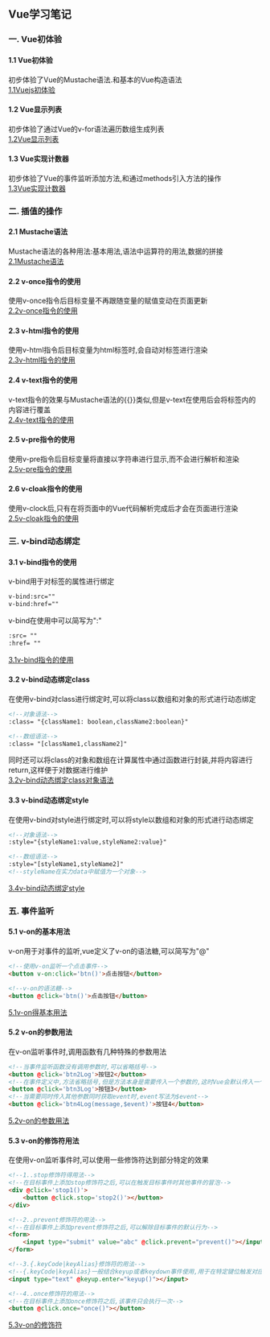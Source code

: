 ## Vue学习笔记

### 一. Vue初体验

#### 1.1 Vue初体验
初步体验了Vue的Mustache语法.和基本的Vue构造语法  
[1.1Vuejs初体验](Vue\1.Vue初体验\1.1Vuejs初体验.html)

#### 1.2 Vue显示列表
初步体验了通过Vue的v-for语法遍历数组生成列表  
[1.2Vue显示列表](Vue\1.Vue初体验\1.2Vue显示列表.html)  

#### 1.3 Vue实现计数器
初步体验了Vue的事件监听添加方法,和通过methods引入方法的操作  
[1.3Vue实现计数器](Vue\1.Vue初体验\1.3Vue实现计数器.html)  

### 二. 插值的操作

#### 2.1 Mustache语法
Mustache语法的各种用法:基本用法,语法中运算符的用法,数据的拼接  
[2.1Mustache语法](Vue\2.插值的操作\2.1Mustache语法.html)  

#### 2.2 v-once指令的使用
使用v-once指令后目标变量不再跟随变量的赋值变动在页面更新  
[2.2v-once指令的使用](Vue\2.插值的操作\2.2v-once指令的使用.html)

#### 2.3 v-html指令的使用
使用v-html指令后目标变量为html标签时,会自动对标签进行渲染  
[2.3v-html指令的使用](Vue\2.插值的操作\2.3v-html指令的使用.html)  

#### 2.4 v-text指令的使用
v-text指令的效果与Mustache语法的{{}}类似,但是v-text在使用后会将标签内的内容进行覆盖  
[2.4v-text指令的使用](Vue\2.插值的操作\2.4v-text指令的使用.html)

#### 2.5 v-pre指令的使用
使用v-pre指令后目标变量将直接以字符串进行显示,而不会进行解析和渲染  
[2.5v-pre指令的使用](Vue\2.插值的操作\2.5v-pre指令的使用.html)

#### 2.6 v-cloak指令的使用
使用v-clock后,只有在将页面中的Vue代码解析完成后才会在页面进行渲染  
[2.5v-cloak指令的使用](Vue\2.插值的操作\2.6v-cloak指令的使用.html)  

### 三. v-bind动态绑定

#### 3.1 v-bind指令的使用
v-bind用于对标签的属性进行绑定  
````HTML
v-bind:src=""
v-bind:href=""
````  
v-bind在使用中可以简写为":"
````HTML
:src= ""
:href= ""
````
[3.1v-bind指令的使用](train\Vue\3.v-bind动态绑定\3.1v-bind指令的使用.html)

#### 3.2 v-bind动态绑定class
在使用v-bind对class进行绑定时,可以将class以数组和对象的形式进行动态绑定  
````HTML
<!--对象语法-->
:class= "{className1: boolean,className2:boolean}"  
````
````HTML
<!--数组语法-->
:class= "[className1,className2]"
````
同时还可以将class的对象和数组在计算属性中通过函数进行封装,并将内容进行return,这样便于对数据进行维护  
[3.2v-bind动态绑定class对象语法](train\Vue\3.v-bind动态绑定\3.2v-bind动态绑定class对象语法.html)

#### 3.3 v-bind动态绑定style
在使用v-bind对style进行绑定时,可以将style以数组和对象的形式进行动态绑定
````HTML
<!--对象语法-->
:style="{styleName1:value,styleName2:value}"
````
````HTML
<!--数组语法-->
:style="[styleName1,styleName2]"
<!--styleName在实力data中赋值为一个对象-->
````
[3.4v-bind动态绑定style](train\Vue\3.v-bind动态绑定\3.4v-bind动态绑定style(对象语法).html)  

### 五. 事件监听

#### 5.1 v-on的基本用法  
v-on用于对事件的监听,vue定义了v-on的语法糖,可以简写为"@"
```` HTML
<!--使用v-on监听一个点击事件-->
<button v-on:click='btn()'>点击按钮</button>

<!--v-on的语法糖-->
<button @click='btn()'>点击按钮</button>
````
[5.1v-on得基本用法](train\Vue\5.事件监听\5.1v-on的基本用法.html)

#### 5.2 v-on的参数用法
在v-on监听事件时,调用函数有几种特殊的参数用法
````HTML
<!--当事件监听函数没有调用参数时,可以省略括号-->
<button @click='btn2Log'>按钮2</button>
<!--在事件定义中,方法省略括号,但是方法本身是需要传入一个参数的,这时Vue会默认传入一个浏览器生成的event事件对象  -->
<button @click='btn3Log'>按钮3</button>
<!--当需要同时传入其他参数同时获取event时,event写法为$event-->
<button @click='btn4Log(message,$event)'>按钮4</button>
````
[5.2v-on的参数用法](train\Vue\5.事件监听\5.2v-on的参数用法.html)  

#### 5.3 v-on的修饰符用法
在使用v-on监听事件时,可以使用一些修饰符达到部分特定的效果
````HTML
<!--1..stop修饰符得用法-->
<!--在目标事件上添加stop修饰符之后,可以在触发目标事件时其他事件的冒泡-->
<div @click='stop1()'>
	<button @click.stop='stop2()'></button>
</div>

<!--2..prevent修饰符的用法-->
<!--在目标事件上添加prevent修饰符之后,可以解除目标事件的默认行为-->
<form>
	<input type="submit" value="abc" @click.prevent="prevent()"></input>
</form>

<!--3.{.keyCode|keyAlias}修饰符的用法-->
<!--{.keyCode|keyAlias}一般结合keyup或者keydown事件使用,用于在特定键位触发对应的事件-->
<input type="text" @keyup.enter="keyup()"></input>

<!--4..once修饰符的用法-->
<!--在目标事件上添加once修饰符之后,该事件只会执行一次-->
<button @click.once="once()"></button>
````

[5.3v-on的修饰符](train\Vue\5.事件监听\5.3v-on的修饰符.html)
